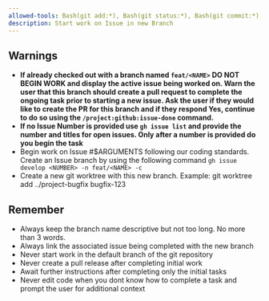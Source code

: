 ```yaml
---
allowed-tools: Bash(git add:*), Bash(git status:*), Bash(git commit:*), Bash(gh issue:*), Bash(git worktree:*)
description: Start work on Issue in new Branch
---
```


## Warnings

- **If already checked out with a branch named `feat/<NAME>` DO NOT BEGIN WORK and display the active issue being worked on. Warn the user that this branch should create a pull request to complete the ongoing task prior to starting a new issue. Ask the user if they would like to create the PR for this branch and if they respond Yes, continue to do so using the `/project:github:issue-done` command.**
- **If no Issue Number is provided use `gh issue list` and provide the number and titles for open issues. Only after a number is provided do you begin the task**
- Begin work on Issue #$ARGUMENTS following our coding standards. Create an Issue branch by using the following command `gh issue develop <NUMBER> -n feat/<NAME> -c`
- Create a new git worktree with this new branch. Example: git worktree add ../project-bugfix bugfix-123

## Remember

- Always keep the branch name descriptive but not too long. No more than 3 words.
- Always link the associated issue being completed with the new branch
- Never start work in the default branch of the git repository
- Never create a pull release after completing initial work
- Await further instructions after completing only the initial tasks
- Never edit code when you dont know how to complete a task and prompt the user for additional context
